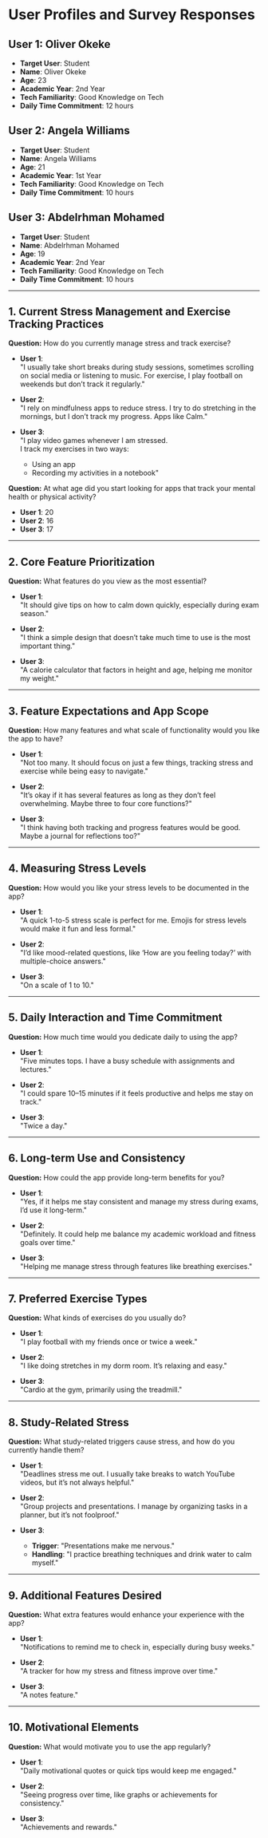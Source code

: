 # User Profiles and Survey Responses

## User 1: Oliver Okeke
- **Target User**: Student
- **Name**: Oliver Okeke
- **Age**: 23
- **Academic Year**: 2nd Year
- **Tech Familiarity**: Good Knowledge on Tech
- **Daily Time Commitment**: 12 hours

## User 2: Angela Williams
- **Target User**: Student
- **Name**: Angela Williams
- **Age**: 21
- **Academic Year**: 1st Year
- **Tech Familiarity**: Good Knowledge on Tech
- **Daily Time Commitment**: 10 hours

## User 3: Abdelrhman Mohamed
- **Target User**: Student
- **Name**: Abdelrhman Mohamed
- **Age**: 19
- **Academic Year**: 2nd Year
- **Tech Familiarity**: Good Knowledge on Tech
- **Daily Time Commitment**: 10 hours

---

## 1. Current Stress Management and Exercise Tracking Practices

**Question:** How do you currently manage stress and track exercise?

- **User 1**:  
  "I usually take short breaks during study sessions, sometimes scrolling on social media or listening to music. For exercise, I play football on weekends but don’t track it regularly."
  
- **User 2**:  
  "I rely on mindfulness apps to reduce stress. I try to do stretching in the mornings, but I don’t track my progress. Apps like Calm."
  
- **User 3**:  
  "I play video games whenever I am stressed.  
   I track my exercises in two ways:  
   - Using an app  
   - Recording my activities in a notebook"

**Question:** At what age did you start looking for apps that track your mental health or physical activity?

- **User 1**: 20
- **User 2**: 16
- **User 3**: 17

---

## 2. Core Feature Prioritization

**Question:** What features do you view as the most essential?

- **User 1**:  
  "It should give tips on how to calm down quickly, especially during exam season."
  
- **User 2**:  
  "I think a simple design that doesn’t take much time to use is the most important thing."
  
- **User 3**:  
  "A calorie calculator that factors in height and age, helping me monitor my weight."

---

## 3. Feature Expectations and App Scope

**Question:** How many features and what scale of functionality would you like the app to have?

- **User 1**:  
  "Not too many. It should focus on just a few things, tracking stress and exercise while being easy to navigate."
  
- **User 2**:  
  "It’s okay if it has several features as long as they don’t feel overwhelming. Maybe three to four core functions?"
  
- **User 3**:  
  "I think having both tracking and progress features would be good. Maybe a journal for reflections too?"

---

## 4. Measuring Stress Levels

**Question:** How would you like your stress levels to be documented in the app?

- **User 1**:  
  "A quick 1-to-5 stress scale is perfect for me. Emojis for stress levels would make it fun and less formal."
  
- **User 2**:  
  "I’d like mood-related questions, like ‘How are you feeling today?’ with multiple-choice answers."
  
- **User 3**:  
  "On a scale of 1 to 10."

---

## 5. Daily Interaction and Time Commitment

**Question:** How much time would you dedicate daily to using the app?

- **User 1**:  
  "Five minutes tops. I have a busy schedule with assignments and lectures."
  
- **User 2**:  
  "I could spare 10–15 minutes if it feels productive and helps me stay on track."
  
- **User 3**:  
  "Twice a day."

---

## 6. Long-term Use and Consistency

**Question:** How could the app provide long-term benefits for you?

- **User 1**:  
  "Yes, if it helps me stay consistent and manage my stress during exams, I’d use it long-term."
  
- **User 2**:  
  "Definitely. It could help me balance my academic workload and fitness goals over time."
  
- **User 3**:  
  "Helping me manage stress through features like breathing exercises."

---

## 7. Preferred Exercise Types

**Question:** What kinds of exercises do you usually do?

- **User 1**:  
  "I play football with my friends once or twice a week."
  
- **User 2**:  
  "I like doing stretches in my dorm room. It’s relaxing and easy."
  
- **User 3**:  
  "Cardio at the gym, primarily using the treadmill."

---

## 8. Study-Related Stress

**Question:** What study-related triggers cause stress, and how do you currently handle them?

- **User 1**:  
  "Deadlines stress me out. I usually take breaks to watch YouTube videos, but it’s not always helpful."
  
- **User 2**:  
  "Group projects and presentations. I manage by organizing tasks in a planner, but it’s not foolproof."
  
- **User 3**:  
  - **Trigger**: "Presentations make me nervous."  
  - **Handling**: "I practice breathing techniques and drink water to calm myself."

---

## 9. Additional Features Desired

**Question:** What extra features would enhance your experience with the app?

- **User 1**:  
  "Notifications to remind me to check in, especially during busy weeks."
  
- **User 2**:  
  "A tracker for how my stress and fitness improve over time."
  
- **User 3**:  
  "A notes feature."

---

## 10. Motivational Elements

**Question:** What would motivate you to use the app regularly?

- **User 1**:  
  "Daily motivational quotes or quick tips would keep me engaged."
  
- **User 2**:  
  "Seeing progress over time, like graphs or achievements for consistency."
  
- **User 3**:  
  "Achievements and rewards."

